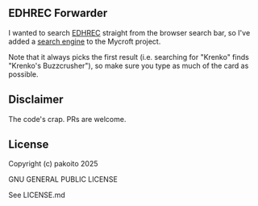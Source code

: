 ## EDHREC Forwarder

I wanted to search [EDHREC](https://edhrec.com/) straight from the browser search bar, so I've added a [search engine](TBD) to the Mycroft project.

Note that it always picks the first result (i.e. searching for "Krenko" finds "Krenko's Buzzcrusher"), so make sure you type as much of the card as possible.

## Disclaimer

The code's crap. PRs are welcome.

## License

Copyright (c) pakoito 2025

GNU GENERAL PUBLIC LICENSE

See LICENSE.md
